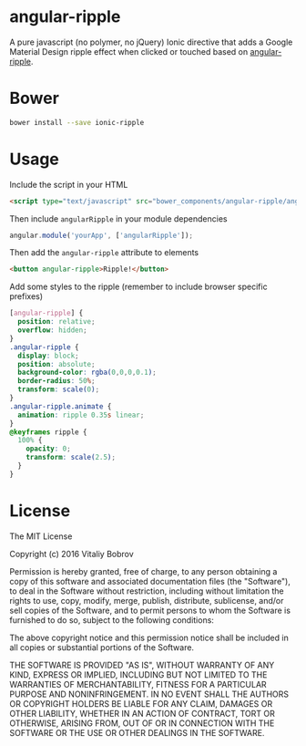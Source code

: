 angular-ripple
==============

A pure javascript (no polymer, no jQuery) Ionic directive that adds a Google Material Design ripple effect when clicked or touched based on [angular-ripple](https://github.com/nelsoncash/angular-ripple).

# Bower

  ```bash
  bower install --save ionic-ripple
  ```


# Usage

Include the script in your HTML

  ```html
  <script type="text/javascript" src="bower_components/angular-ripple/angular-ripple.js"></script>
  ```

Then include `angularRipple` in your module dependencies

  ```js
  angular.module('yourApp', ['angularRipple']);
  ```

Then add the `angular-ripple` attribute to elements

  ```html
  <button angular-ripple>Ripple!</button>
  ```

Add some styles to the ripple (remember to include browser specific prefixes)

  ```css
  [angular-ripple] {
    position: relative;
    overflow: hidden;
  }
  .angular-ripple {
    display: block;
    position: absolute;
    background-color: rgba(0,0,0,0.1);
    border-radius: 50%;
    transform: scale(0);
  }
  .angular-ripple.animate {
    animation: ripple 0.35s linear;
  }
  @keyframes ripple {
    100% {
      opacity: 0;
      transform: scale(2.5);
    }
  }
  ```

# License
The MIT License

Copyright (c) 2016 Vitaliy Bobrov

Permission is hereby granted, free of charge, to any person obtaining a copy of this software and associated documentation files (the "Software"), to deal in the Software without restriction, including without limitation the rights to use, copy, modify, merge, publish, distribute, sublicense, and/or sell copies of the Software, and to permit persons to whom the Software is furnished to do so, subject to the following conditions:

The above copyright notice and this permission notice shall be included in all copies or substantial portions of the Software.

THE SOFTWARE IS PROVIDED "AS IS", WITHOUT WARRANTY OF ANY KIND, EXPRESS OR IMPLIED, INCLUDING BUT NOT LIMITED TO THE WARRANTIES OF MERCHANTABILITY, FITNESS FOR A PARTICULAR PURPOSE AND NONINFRINGEMENT. IN NO EVENT SHALL THE AUTHORS OR COPYRIGHT HOLDERS BE LIABLE FOR ANY CLAIM, DAMAGES OR OTHER LIABILITY, WHETHER IN AN ACTION OF CONTRACT, TORT OR OTHERWISE, ARISING FROM, OUT OF OR IN CONNECTION WITH THE SOFTWARE OR THE USE OR OTHER DEALINGS IN THE SOFTWARE.
